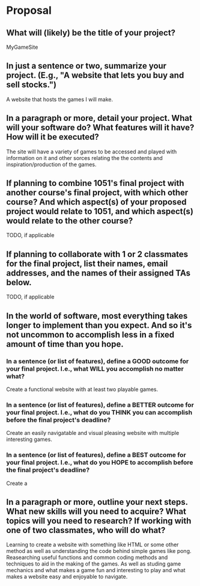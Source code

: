 # Proposal

## What will (likely) be the title of your project?

MyGameSite

## In just a sentence or two, summarize your project. (E.g., "A website that lets you buy and sell stocks.")

A website that hosts the games I will make.

## In a paragraph or more, detail your project. What will your software do? What features will it have? How will it be executed?

The site will have a variety of games to be accessed and played with information on it and other sorces relating the the contents and inspiration/production of the games.

## If planning to combine 1051's final project with another course's final project, with which other course? And which aspect(s) of your proposed project would relate to 1051, and which aspect(s) would relate to the other course?

TODO, if applicable

## If planning to collaborate with 1 or 2 classmates for the final project, list their names, email addresses, and the names of their assigned TAs below.

TODO, if applicable

## In the world of software, most everything takes longer to implement than you expect. And so it's not uncommon to accomplish less in a fixed amount of time than you hope.

### In a sentence (or list of features), define a GOOD outcome for your final project. I.e., what WILL you accomplish no matter what?

Create a functional website with at least two playable games.

### In a sentence (or list of features), define a BETTER outcome for your final project. I.e., what do you THINK you can accomplish before the final project's deadline?

Create an easily navigatable and visual pleasing website with multiple interesting games.

### In a sentence (or list of features), define a BEST outcome for your final project. I.e., what do you HOPE to accomplish before the final project's deadline?

Create a 

## In a paragraph or more, outline your next steps. What new skills will you need to acquire? What topics will you need to research? If working with one of two classmates, who will do what?

Learning to create a website with something like HTML or some other method as well as understanding the code behind simple games like pong. Reasearching useful functions and common coding methods and techniques to aid in the making of the games. As well as studing game mechanics and what makes a game fun and interesting to play and what makes a website easy and enjoyable to navigate.
